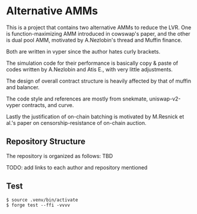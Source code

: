 # Alternative AMMs

This is a project that contains two alternative AMMs to reduce the LVR. One is function-maximizing AMM introduced in cowswap's paper, and the other is dual pool AMM, motivated by A.Nezlobin's thread and Muffin finance.

Both are written in vyper since the author hates curly brackets.

The simulation code for their performance is basically copy & paste of codes written by A.Nezlobin and Atis E., with very little adjustments.

The design of overall contract structure is heavily affected by that of muffin and balancer.

The code style and references are mostly from snekmate, uniswap-v2-vyper contracts, and curve.

Lastly the justification of on-chain batching is motivated by M.Resnick et al.'s paper on censorship-resistance of on-chain auction.

## Repository Structure

The repository is organized as follows: TBD

TODO: add links to each author and repository mentioned

## Test

```shell
$ source .venv/bin/activate
$ forge test --ffi -vvvv
```
